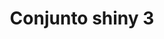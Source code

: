---
title: Conjunto shiny 3
date: 
draft: false

# descripcion
description : Conjunto de cadena y dije plata 925 con detalle en cristal. Largo de cadena 40, 45 o 50 cm a elección.

materials: 

color: 

dimensions: 

code: 06-26-0847

type: "Conjuntos"

categories: []

price: $2.710,00

price_eftvo: $2.300,00

# Images
# first image will be shown in the product page
images:
  # - image: "images/path_to_image"
  # La ubicacion de las imagenes es imagenes/Conjuntos/Conjuntos.Cadena y Dije/06-26-0847-conjunto-shiny-3
  - image: "./images/conjuntos/cadena_y_dije/06-26-0847-conjunto-shiny-3.jpg"
---